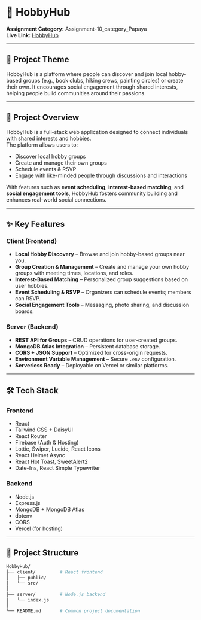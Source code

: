 # 📌 HobbyHub

**Assignment Category:** Assignment-10_category_Papaya  
**Live Link:** [HobbyHub](https://hobby-hub-khokon.vercel.app)

---

## 🌟 Project Theme

HobbyHub is a platform where people can discover and join local hobby-based groups (e.g., book clubs, hiking crews, painting circles) or create their own. It encourages social engagement through shared interests, helping people build communities around their passions.

---

## 📖 Project Overview

HobbyHub is a full-stack web application designed to connect individuals with shared interests and hobbies.  
The platform allows users to:

- Discover local hobby groups
- Create and manage their own groups
- Schedule events & RSVP
- Engage with like-minded people through discussions and interactions  

With features such as **event scheduling**, **interest-based matching**, and **social engagement tools**, HobbyHub fosters community building and enhances real-world social connections.

---

## ✨ Key Features

### Client (Frontend)
- **Local Hobby Discovery** – Browse and join hobby-based groups near you.  
- **Group Creation & Management** – Create and manage your own hobby groups with meeting times, locations, and roles.  
- **Interest-Based Matching** – Personalized group suggestions based on user hobbies.  
- **Event Scheduling & RSVP** – Organizers can schedule events; members can RSVP.  
- **Social Engagement Tools** – Messaging, photo sharing, and discussion boards.  

### Server (Backend)
- **REST API for Groups** – CRUD operations for user-created groups.  
- **MongoDB Atlas Integration** – Persistent database storage.  
- **CORS + JSON Support** – Optimized for cross-origin requests.  
- **Environment Variable Management** – Secure `.env` configuration.  
- **Serverless Ready** – Deployable on Vercel or similar platforms.  

---

## 🛠 Tech Stack

### Frontend
- React  
- Tailwind CSS + DaisyUI  
- React Router  
- Firebase (Auth & Hosting)  
- Lottie, Swiper, Lucide, React Icons  
- React Helmet Async  
- React Hot Toast, SweetAlert2  
- Date-fns, React Simple Typewriter  

### Backend
- Node.js  
- Express.js  
- MongoDB + MongoDB Atlas  
- dotenv  
- CORS  
- Vercel (for hosting)  

---

## 📁 Project Structure

```bash
HobbyHub/
├── client/         # React frontend
│   ├── public/
│   └── src/
│
├── server/         # Node.js backend
│   └── index.js
│
└── README.md       # Common project documentation
